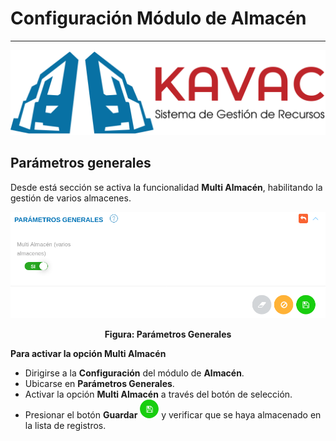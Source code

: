 # Configuración Módulo de Almacén
********************************

![Screenshot](../img/logokavac.png#imagen)

## Parámetros generales

Desde está sección se activa la funcionalidad **Multi Almacén**, habilitando la gestión de varios almacenes.

![Screenshot](../img/figure_1.png)<div style="text-align: center;font-weight: bold">Figura: Parámetros Generales</div>

**Para activar la opción Multi Almacén**

- Dirigirse a la **Configuración** del módulo de **Almacén**.
- Ubicarse en **Parámetros Generales**. 
- Activar la opción **Multi Almacén** a través del botón de selección. 
- Presionar el botón **Guardar** ![Screenshot](../img/save.png) y verificar que se haya almacenado en la lista de registros.

	